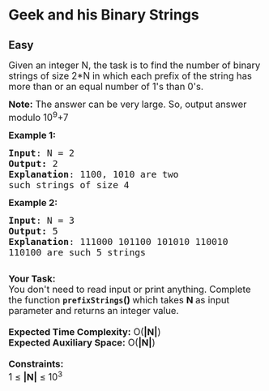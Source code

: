 # Geek and his Binary Strings
## Easy 
<div class="problem-statement">
                <p></p><p><span style="font-size:18px">Given an integer N, the task is to find the number of binary strings of size 2*N in which each prefix of the string has more than or an equal number of 1's than 0's.</span></p>

<p><span style="font-size:18px"><strong>Note:</strong> The answer can be very large. So, output answer modulo 10<sup>9</sup></span><span style="font-size:18px">+7</span></p>

<p><span style="font-size:18px"><strong>Example 1:</strong></span></p>

<pre style="position: relative;"><span style="font-size:18px"><strong>Input</strong>: N = 2
<strong>Output:</strong> 2</span>
<span style="font-size:18px"><strong>Explanation</strong>: 1100, 1010 are two 
such strings of size 4</span><div class="open_grepper_editor" title="Edit &amp; Save To Grepper"></div></pre>

<div><span style="font-size:18px"><strong>Example 2:</strong></span></div>

<pre style="position: relative;"><span style="font-size:18px"><strong>Input</strong>: N = 3
<strong>Output:</strong> 5</span>
<span style="font-size:18px"><strong>Explanation</strong>: 111000 101100 101010 110010 
110100 are such 5 strings</span><div class="open_grepper_editor" title="Edit &amp; Save To Grepper"></div></pre>

<div><br>
<span style="font-size:18px"><strong>Your Task:&nbsp;&nbsp;</strong><br>
You don't need to read input or print anything. Complete the function <strong><code>prefixStrings</code>()&nbsp;</strong>which takes <strong>N</strong><strong> </strong>as input parameter and returns an integer value.<br>
<br>
<strong>Expected Time Complexity:</strong> O(<strong>|N|</strong>)<br>
<strong>Expected Auxiliary Space:</strong> O(<strong>|N|</strong>)<br>
<br>
<strong>Constraints:</strong><br>
1 ≤ <strong>|N|</strong> ≤ 10<sup>3</sup></span></div>
 <p></p>
            </div>